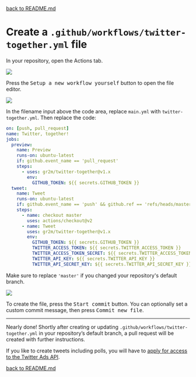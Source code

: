 [back to README.md](../README.md/#setup)

# Create a `.github/workflows/twitter-together.yml` file

In your repository, open the Actions tab.

![](workflow-01-actions-tab.png)

Press the <kbd>Setup a new workflow yourself</kbd> button to open the file editor.

![](workflow-02-editor.png)

In the filename input above the code area, replace `main.yml` with `twitter-together.yml`. Then replace the code:

```yml
on: [push, pull_request]
name: Twitter, together!
jobs:
  preview:
    name: Preview
    runs-on: ubuntu-latest
    if: github.event_name == 'pull_request'
    steps:
      - uses: gr2m/twitter-together@v1.x
        env:
          GITHUB_TOKEN: ${{ secrets.GITHUB_TOKEN }}
  tweet:
    name: Tweet
    runs-on: ubuntu-latest
    if: github.event_name == 'push' && github.ref == 'refs/heads/master'
    steps:
      - name: checkout master
        uses: actions/checkout@v2
      - name: Tweet
        uses: gr2m/twitter-together@v1.x
        env:
          GITHUB_TOKEN: ${{ secrets.GITHUB_TOKEN }}
          TWITTER_ACCESS_TOKEN: ${{ secrets.TWITTER_ACCESS_TOKEN }}
          TWITTER_ACCESS_TOKEN_SECRET: ${{ secrets.TWITTER_ACCESS_TOKEN_SECRET }}
          TWITTER_API_KEY: ${{ secrets.TWITTER_API_KEY }}
          TWITTER_API_SECRET_KEY: ${{ secrets.TWITTER_API_SECRET_KEY }}
```

Make sure to replace `'master'` if you changed your repository's default branch.

![](workflow-04-commit.png)

To create the file, press the <kbd>Start commit</kbd> button. You can optionally set a custom commit message, then press <kbd>Commit new file</kbd>.

---

Nearly done! Shortly after creating or updating `.github/workflows/twitter-together.yml` in your repository’s default branch, a pull request will be created with further instructions.

If you like to create tweets including polls, you will have to [apply for access to the Twitter Ads API](03-apply-for-access-to-the-twitter-ads-api.md).

[back to README.md](../README.md/#setup)
